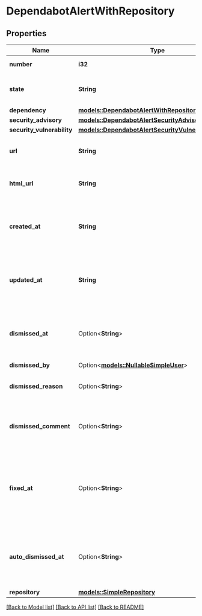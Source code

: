 # DependabotAlertWithRepository

## Properties

Name | Type | Description | Notes
------------ | ------------- | ------------- | -------------
**number** | **i32** | The security alert number. | [readonly]
**state** | **String** | The state of the Dependabot alert. | [readonly]
**dependency** | [**models::DependabotAlertWithRepositoryDependency**](dependabot_alert_with_repository_dependency.md) |  | 
**security_advisory** | [**models::DependabotAlertSecurityAdvisory**](dependabot-alert-security-advisory.md) |  | 
**security_vulnerability** | [**models::DependabotAlertSecurityVulnerability**](dependabot-alert-security-vulnerability.md) |  | 
**url** | **String** | The REST API URL of the alert resource. | [readonly]
**html_url** | **String** | The GitHub URL of the alert resource. | [readonly]
**created_at** | **String** | The time that the alert was created in ISO 8601 format: `YYYY-MM-DDTHH:MM:SSZ`. | [readonly]
**updated_at** | **String** | The time that the alert was last updated in ISO 8601 format: `YYYY-MM-DDTHH:MM:SSZ`. | [readonly]
**dismissed_at** | Option<**String**> | The time that the alert was dismissed in ISO 8601 format: `YYYY-MM-DDTHH:MM:SSZ`. | [readonly]
**dismissed_by** | Option<[**models::NullableSimpleUser**](nullable-simple-user.md)> |  | 
**dismissed_reason** | Option<**String**> | The reason that the alert was dismissed. | 
**dismissed_comment** | Option<**String**> | An optional comment associated with the alert's dismissal. | 
**fixed_at** | Option<**String**> | The time that the alert was no longer detected and was considered fixed in ISO 8601 format: `YYYY-MM-DDTHH:MM:SSZ`. | [readonly]
**auto_dismissed_at** | Option<**String**> | The time that the alert was auto-dismissed in ISO 8601 format: `YYYY-MM-DDTHH:MM:SSZ`. | [optional][readonly]
**repository** | [**models::SimpleRepository**](simple-repository.md) |  | 

[[Back to Model list]](../README.md#documentation-for-models) [[Back to API list]](../README.md#documentation-for-api-endpoints) [[Back to README]](../README.md)


